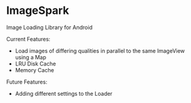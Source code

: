 ImageSpark
==========
Image Loading Library for Android

Current Features:
* Load images of differing qualities in parallel to the same ImageView using a Map
* LRU Disk Cache
* Memory Cache

Future Features:
* Adding different settings to the Loader
